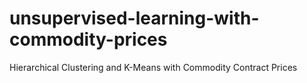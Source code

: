 # unsupervised-learning-with-commodity-prices
Hierarchical Clustering and K-Means with Commodity Contract Prices
